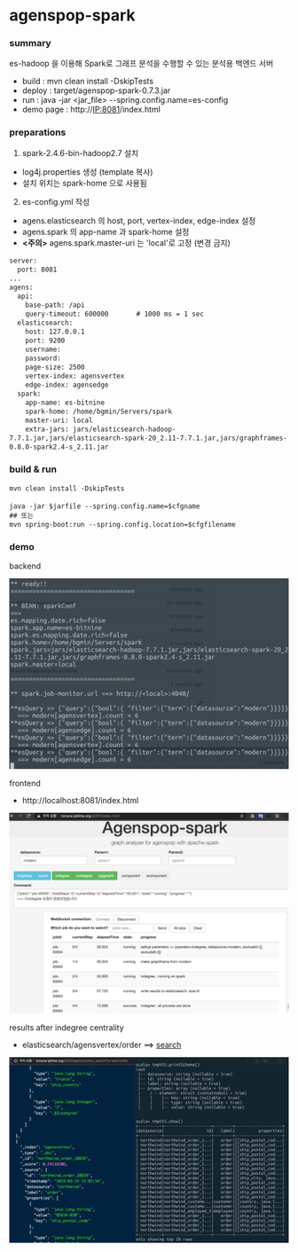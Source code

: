 # agenspop-spark

### summary

es-hadoop 을 이용해 Spark로 그래프 분석을 수행할 수 있는 분석용 백엔드 서버

- build : mvn clean install -DskipTests
- deploy : target/agenspop-spark-0.7.3.jar 
- run : java -jar <jar_file> --spring.config.name=es-config
- demo page : http://<IP:8081>/index.html

### preparations

1) spark-2.4.6-bin-hadoop2.7 설치

- log4j.properties 생성 (template 복사)
- 설치 위치는 spark-home 으로 사용됨

2) es-config.yml 작성

- agens.elasticsearch 의 host, port, vertex-index, edge-index 설정
- agens.spark 의 app-name 과 spark-home 설정
- **<주의>** agens.spark.master-uri 는 'local'로 고정 (변경 금지)

```text
server:
  port: 8081
...
agens:
  api:
    base-path: /api
    query-timeout: 600000       # 1000 ms = 1 sec
  elasticsearch:
    host: 127.0.0.1
    port: 9200
    username:
    password:
    page-size: 2500
    vertex-index: agensvertex
    edge-index: agensedge
  spark:
    app-name: es-bitnine
    spark-home: /home/bgmin/Servers/spark
    master-uri: local
    extra-jars: jars/elasticsearch-hadoop-7.7.1.jar,jars/elasticsearch-spark-20_2.11-7.7.1.jar,jars/graphframes-0.8.0-spark2.4-s_2.11.jar
```

### build & run

```
mvn clean install -DskipTests

java -jar $jarfile --spring.config.name=$cfgname
## 또는
mvn spring-boot:run --spring.config.location=$cfgfilename
```

### demo

backend

<img src="https://github.com/bitnine-oss/agenspop-spark/blob/master/docs/images/agenspop-spark-backend-console.png">

frontend

- http://localhost:8081/index.html

<img src="https://github.com/bitnine-oss/agenspop-spark/blob/master/docs/images/agenspop-spark-frontend-web.png">

results after indegree centrality

- elasticsearch/agensvertex/order ==> [search](http://tonyne.iptime.org:9200/agensvertex/_search?q=label:order)

<img src="https://github.com/bitnine-oss/agenspop-spark/blob/master/docs/images/agenspop-spark-shell_indegree_results.png">

